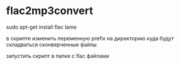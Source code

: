 # flac2mp3convert

sudo apt-get install flac lame

в скрипте изменить переменную  prefix на директорию куда будут складваться сконверченные файлы

запустить скрипт в папке с flac файлами
